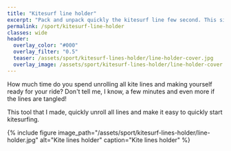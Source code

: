 ```yaml
---
title: "Kitesurf line holder"
excerpt: "Pack and unpack quickly the kitesurf line few second. This simple tool, easily maitain the same order of the line and doesn't make a mess!"
permalink: /sport/kitesurf-line-holder
classes: wide
header:
  overlay_color: "#000"
  overlay_filter: "0.5"
  teaser: /assets/sport/kitesurf-lines-holder/line-holder-cover.jpg
  overlay_image: /assets/sport/kitesurf-lines-holder/line-holder-cover.jpg
---
```


How much time do you spend unrolling all kite lines and making yourself ready for your ride? Don't tell me, I know, a few minutes and even more if the lines are tangled!

This tool that I made, quickly unroll all lines and make it easy to quickly start kitesurfing.

{% include figure image_path="/assets/sport/kitesurf-lines-holder/line-holder.jpg" alt="Kite lines holder" caption="Kite lines holder" %}
